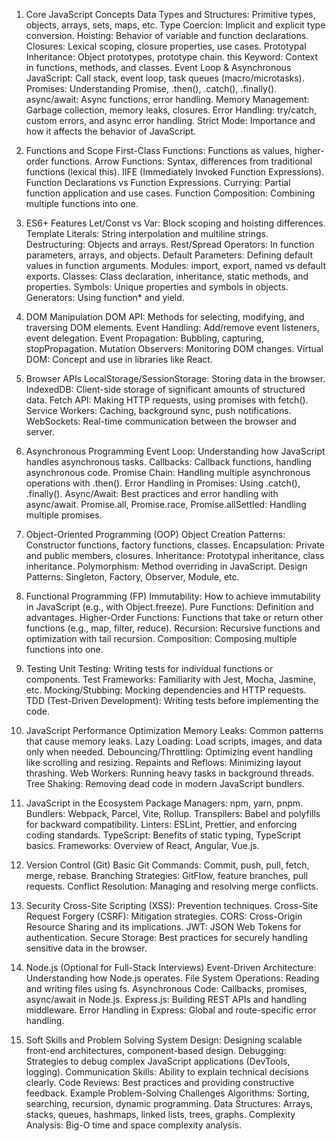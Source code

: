 1. Core JavaScript Concepts
Data Types and Structures: Primitive types, objects, arrays, sets, maps, etc.
Type Coercion: Implicit and explicit type conversion.
Hoisting: Behavior of variable and function declarations.
Closures: Lexical scoping, closure properties, use cases.
Prototypal Inheritance: Object prototypes, prototype chain.
this Keyword: Context in functions, methods, and classes.
Event Loop & Asynchronous JavaScript: Call stack, event loop, task queues (macro/microtasks).
Promises: Understanding Promise, .then(), .catch(), .finally().
async/await: Async functions, error handling.
Memory Management: Garbage collection, memory leaks, closures.
Error Handling: try/catch, custom errors, and async error handling.
Strict Mode: Importance and how it affects the behavior of JavaScript.

2. Functions and Scope
First-Class Functions: Functions as values, higher-order functions.
Arrow Functions: Syntax, differences from traditional functions (lexical this).
IIFE (Immediately Invoked Function Expressions).
Function Declarations vs Function Expressions.
Currying: Partial function application and use cases.
Function Composition: Combining multiple functions into one.

3. ES6+ Features
Let/Const vs Var: Block scoping and hoisting differences.
Template Literals: String interpolation and multiline strings.
Destructuring: Objects and arrays.
Rest/Spread Operators: In function parameters, arrays, and objects.
Default Parameters: Defining default values in function arguments.
Modules: import, export, named vs default exports.
Classes: Class declaration, inheritance, static methods, and properties.
Symbols: Unique properties and symbols in objects.
Generators: Using function* and yield.

4. DOM Manipulation
DOM API: Methods for selecting, modifying, and traversing DOM elements.
Event Handling: Add/remove event listeners, event delegation.
Event Propagation: Bubbling, capturing, stopPropagation.
Mutation Observers: Monitoring DOM changes.
Virtual DOM: Concept and use in libraries like React.

5. Browser APIs
LocalStorage/SessionStorage: Storing data in the browser.
IndexedDB: Client-side storage of significant amounts of structured data.
Fetch API: Making HTTP requests, using promises with fetch().
Service Workers: Caching, background sync, push notifications.
WebSockets: Real-time communication between the browser and server.

6. Asynchronous Programming
Event Loop: Understanding how JavaScript handles asynchronous tasks.
Callbacks: Callback functions, handling asynchronous code.
Promise Chain: Handling multiple asynchronous operations with .then().
Error Handling in Promises: Using .catch(), .finally().
Async/Await: Best practices and error handling with async/await.
Promise.all, Promise.race, Promise.allSettled: Handling multiple promises.

7. Object-Oriented Programming (OOP)
Object Creation Patterns: Constructor functions, factory functions, classes.
Encapsulation: Private and public members, closures.
Inheritance: Prototypal inheritance, class inheritance.
Polymorphism: Method overriding in JavaScript.
Design Patterns: Singleton, Factory, Observer, Module, etc.

8. Functional Programming (FP)
Immutability: How to achieve immutability in JavaScript (e.g., with Object.freeze).
Pure Functions: Definition and advantages.
Higher-Order Functions: Functions that take or return other functions (e.g., map, filter, reduce).
Recursion: Recursive functions and optimization with tail recursion.
Composition: Composing multiple functions into one.

9. Testing
Unit Testing: Writing tests for individual functions or components.
Test Frameworks: Familiarity with Jest, Mocha, Jasmine, etc.
Mocking/Stubbing: Mocking dependencies and HTTP requests.
TDD (Test-Driven Development): Writing tests before implementing the code.

10. JavaScript Performance Optimization
Memory Leaks: Common patterns that cause memory leaks.
Lazy Loading: Load scripts, images, and data only when needed.
Debouncing/Throttling: Optimizing event handling like scrolling and resizing.
Repaints and Reflows: Minimizing layout thrashing.
Web Workers: Running heavy tasks in background threads.
Tree Shaking: Removing dead code in modern JavaScript bundlers.

11. JavaScript in the Ecosystem
Package Managers: npm, yarn, pnpm.
Bundlers: Webpack, Parcel, Vite, Rollup.
Transpilers: Babel and polyfills for backward compatibility.
Linters: ESLint, Prettier, and enforcing coding standards.
TypeScript: Benefits of static typing, TypeScript basics.
Frameworks: Overview of React, Angular, Vue.js.

12. Version Control (Git)
Basic Git Commands: Commit, push, pull, fetch, merge, rebase.
Branching Strategies: GitFlow, feature branches, pull requests.
Conflict Resolution: Managing and resolving merge conflicts.

13. Security
Cross-Site Scripting (XSS): Prevention techniques.
Cross-Site Request Forgery (CSRF): Mitigation strategies.
CORS: Cross-Origin Resource Sharing and its implications.
JWT: JSON Web Tokens for authentication.
Secure Storage: Best practices for securely handling sensitive data in the browser.

14. Node.js (Optional for Full-Stack Interviews)
Event-Driven Architecture: Understanding how Node.js operates.
File System Operations: Reading and writing files using fs.
Asynchronous Code: Callbacks, promises, async/await in Node.js.
Express.js: Building REST APIs and handling middleware.
Error Handling in Express: Global and route-specific error handling.

15. Soft Skills and Problem Solving
System Design: Designing scalable front-end architectures, component-based design.
Debugging: Strategies to debug complex JavaScript applications (DevTools, logging).
Communication Skills: Ability to explain technical decisions clearly.
Code Reviews: Best practices and providing constructive feedback.
Example Problem-Solving Challenges
Algorithms: Sorting, searching, recursion, dynamic programming.
Data Structures: Arrays, stacks, queues, hashmaps, linked lists, trees, graphs.
Complexity Analysis: Big-O time and space complexity analysis.